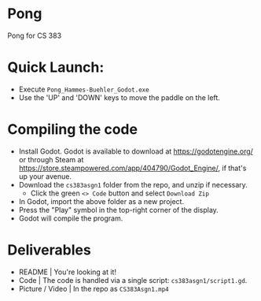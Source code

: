 # Pong
 Pong for CS 383
# Quick Launch:
 - Execute `Pong_Hammes-Buehler_Godot.exe`
 - Use the 'UP' and 'DOWN' keys to move the paddle on the left.

# Compiling the code
 - Install Godot. Godot is available to download at https://godotengine.org/ or through Steam at https://store.steampowered.com/app/404790/Godot_Engine/, if that's up your avenue.
 - Download the `cs383asgn1` folder from the repo, and unzip if necessary.
   - Click the green `<> Code` button and select `Download Zip`
 - In Godot, import the above folder as a new project.
 - Press the "Play" symbol in the top-right corner of the display.
 - Godot will compile the program.

# Deliverables
 - README | You're looking at it!
 - Code | The code is handled via a single script: `cs383asgn1/script1.gd`.
 - Picture / Video | In the repo as `CS383Asgn1.mp4`
